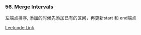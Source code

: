 ### 56. Merge Intervals

左端点排序, 添加的时候先添加已有的区间，再更新start 和 end端点


[Leetcode Link](https://leetcode.com/problems/merge-intervals/)